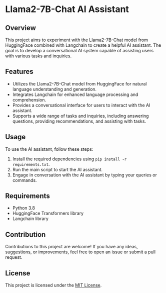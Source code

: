 # Llama2-7B-Chat AI Assistant

## Overview

This project aims to experiment with the Llama2-7B-Chat model from HuggingFace combined with Langchain to create a helpful AI assistant. The goal is to develop a conversational AI system capable of assisting users with various tasks and inquiries.

## Features

- Utilizes the Llama2-7B-Chat model from HuggingFace for natural language understanding and generation.
- Integrates Langchain for enhanced language processing and comprehension.
- Provides a conversational interface for users to interact with the AI assistant.
- Supports a wide range of tasks and inquiries, including answering questions, providing recommendations, and assisting with tasks.

## Usage

To use the AI assistant, follow these steps:

1. Install the required dependencies using `pip install -r requirements.txt`.
2. Run the main script to start the AI assistant.
3. Engage in conversation with the AI assistant by typing your queries or commands.

## Requirements

- Python 3.8
- HuggingFace Transformers library
- Langchain library

## Contribution

Contributions to this project are welcome! If you have any ideas, suggestions, or improvements, feel free to open an issue or submit a pull request.

## License

This project is licensed under the [MIT License](LICENSE).
